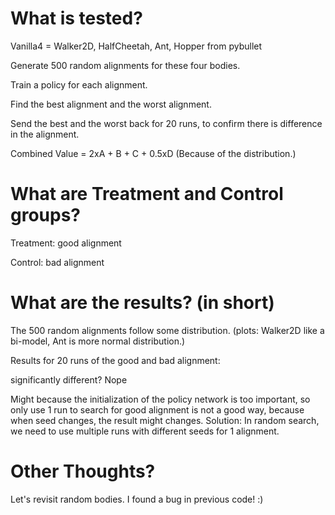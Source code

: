 # What is tested?

Vanilla4 = Walker2D, HalfCheetah, Ant, Hopper from pybullet

Generate 500 random alignments for these four bodies.

Train a policy for each alignment.

Find the best alignment and the worst alignment.

Send the best and the worst back for 20 runs, to confirm there is difference in the alignment.

Combined Value = 2xA + B + C + 0.5xD (Because of the distribution.)

# What are Treatment and Control groups?

Treatment: good alignment

Control: bad alignment

# What are the results? (in short)

The 500 random alignments follow some distribution. (plots: Walker2D like a bi-model, Ant is more normal distribution.)

Results for 20 runs of the good and bad alignment:

significantly different? Nope

Might because the initialization of the policy network is too important, so only use 1 run to search for good alignment is not a good way, because when 
seed changes, the result might changes.
Solution: In random search, we need to use multiple runs with different seeds for 1 alignment.

# Other Thoughts?

Let's revisit random bodies. I found a bug in previous code! :)